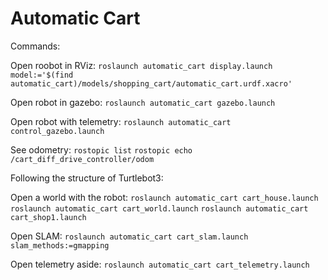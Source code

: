 # Automatic Cart
 
 Commands:

Open roobot in RViz:
`roslaunch automatic_cart display.launch model:='$(find automatic_cart)/models/shopping_cart/automatic_cart.urdf.xacro'`

Open robot in gazebo:
`roslaunch automatic_cart gazebo.launch`

Open robot with telemetry:
`roslaunch automatic_cart control_gazebo.launch`

See odometry:
`rostopic list`
`rostopic echo /cart_diff_drive_controller/odom`

Following the structure of Turtlebot3:

Open a world with the robot:
`roslaunch automatic_cart cart_house.launch`
`roslaunch automatic_cart cart_world.launch`
`roslaunch automatic_cart cart_shop1.launch`

Open SLAM:
`roslaunch automatic_cart cart_slam.launch slam_methods:=gmapping`

Open telemetry aside:
`roslaunch automatic_cart cart_telemetry.launch`

